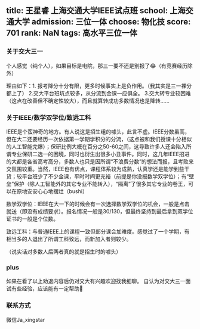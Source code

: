 title: 王星睿 上海交通大学IEEE试点班
school: 上海交通大学
admission: 三位一体
choose: 物化技
score: 701
rank: NaN
tags: 高水平三位一体
---

### 关于交大三一

个人感觉（纯个人），如果目标是电院，那三一要不还是别报了😂（有竞赛经历除外） 

理由如下：1. 报考降分十分有限，更多时候事实上是负作用。（我其实是三一裸分都上了） 2.交大平台班坑点较多，从分流到金课一应俱全。 3.交大转专业较困难（这点在改善但不确定性较大），而且就算转成功多数情况也是降转......

### 关于IEEE/数学双学位/致远工科

IEEE是个蛮神奇的地方。有人说这是招生组的噱头，此言不虚。IEEE分数虽高，但在大二还要经历一次依据第一学期学积分的分流，（这点被和我们授课十分相似的人工智能完爆）；保研比例大概在百分之50-60之间，这导致许多人还会陷入所谓专业保研二选一的困境，同时也衍生出很多小丑事件。同时，这几年IEEE招进的大都是各省高考高分，多数人也只是因所谓“不浪费分数”的想法而报，且考败来交氛围较重。当然，IEEE也有优点，课程体系较为成熟，认真学还是能学到些干货；较平台班少了不少金课，平时时间更充裕（前提是你没报数学双学位）；有“壁垒”保护（除人工智能外的其它专业不能转入），“隔离”了很多其它专业的卷王，可以在原地安安心心地摆烂（bushi）

数学双学位：IEEE在大一下的时候会有一次选择数学双学位的机会，一般是点击就送（即没有成绩要求）。报名情况一般是30/130，但最终坚持到最后拿到双学位证书的一般是个位数。

致远工科：与普通IEEE上的课程一致但部分课会加难度。感觉过了一个学期，有相当多的人退出了所谓工科致远，而新加入者则较少。

（说实话对多数人后两者真的就是招生时的噱头）

### plus

如果在看了以上劝退内容后仍对交大有兴趣欢迎找我细聊。 自认为对交大三一面试有些经验，应该能有一定帮助🐶

### 联系方式

微信Ja_xingstar 